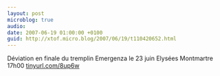 ```yaml
---
layout: post
microblog: true
audio: 
date: 2007-06-19 01:00:00 +0100
guid: http://xtof.micro.blog/2007/06/19/t110420652.html
---
```

Déviation en finale du tremplin Emergenza le 23 juin Elysées Montmartre 17h00   [tinyurl.com/8up6w](http://tinyurl.com/8up6w)
